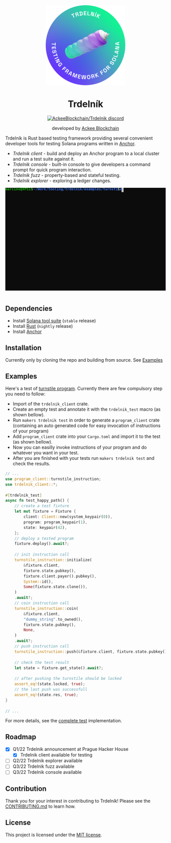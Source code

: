 <div align="center">

<img height="250" width="250" src="./assets/Badge_Trdelnik.png"/>

<!-- About -->

# Trdelník

  <p align="center">
   <a href="https://discord.gg/x7qXXnGCsa">
    <img src="https://discordapp.com/api/guilds/867746290678104064/widget.png?style=banner2" width="250" title="AckeeBlockchain/Trdelnik discord">
   </a>
    </p>

developed by [Ackee Blockchain](https://ackeeblockchain.com)

<div align="left">

Trdelník is Rust based testing framework providing several convenient developer tools for testing Solana programs written in [Anchor](https://github.com/project-serum/anchor).

- _Trdelnik client_ - build and deploy an Anchor program to a local cluster and run a test suite against it.
- _Trdelnik console_ - built-in console to give developers a command prompt for quick program interaction.
- _Trdelnik fuzz_ - property-based and stateful testing.
- _Trdelnik explorer_ - exploring a ledger changes.

</div>

![demo](./assets/demo.svg)

#

</div>

<!-- Dependencies -->

## **Dependencies**

- Install [Solana tool suite](https://docs.solana.com/cli/install-solana-cli-tools) (`stable` release)
- Install [Rust](https://www.rust-lang.org/tools/install) (`nightly` release)
- Install [Anchor](https://book.anchor-lang.com/chapter_2/installation.html)

<!-- Installation -->

## **Installation**
Currently only by cloning the repo and building from source. See [Examples](#examples)

<!-- Examples -->

## **Examples**
Here's a test of [turnstile program](examples/turnstile/programs/turnstile/src/lib.rs). Currently there are few compulsory step you need to follow:

- Import of the `trdelnik_client` crate.
- Create an empty test and annotate it with the `trdelnik_test` macro (as shown bellow).
- Run `makers trdelnik test` in order to generate a `program_client` crate (containing an auto generated code for easy invocation of instructions of your program)
- Add `program_client` crate into your `Cargo.toml` and import it to the test (as shown bellow).
- Now you can easilly invoke instructions of your program and do whatever you want in your test.
- After you are finished with your tests run `makers trdelnik test` and check the results.
```rust
// ...
use program_client::turnstile_instruction;
use trdelnik_client::*;

#[trdelnik_test]
async fn test_happy_path() {
    // create a test fixture
    let mut fixture = Fixture {
        client: Client::new(system_keypair(0)),
        program: program_keypair(1),
        state: keypair(42),
    };
    // deploy a tested program
    fixture.deploy().await?;

    // init instruction call
    turnstile_instruction::initialize(
        &fixture.client,
        fixture.state.pubkey(),
        fixture.client.payer().pubkey(),
        System::id(),
        Some(fixture.state.clone()),
    )
    .await?;
    // coin instruction call
    turnstile_instruction::coin(
        &fixture.client,
        "dummy_string".to_owned(),
        fixture.state.pubkey(),
        None,
    )
    .await?;
    // push instruction call
    turnstile_instruction::push(&fixture.client, fixture.state.pubkey(), None).await?;

    // check the test result
    let state = fixture.get_state().await?;

    // after pushing the turnstile should be locked
    assert_eq!(state.locked, true);
    // the last push was successfull
    assert_eq!(state.res, true);
}

// ...
```
For more details, see the [complete test](examples/turnstile/programs/tests/) implementation.
<!-- Roadmap -->

## **Roadmap**

- [x] Q1/22 Trdelnik announcement at Prague Hacker House
  - [x] Trdelnik client available for testing
- [ ] Q2/22 Trdelnik explorer available
- [ ] Q3/22 Trdelnik fuzz available
- [ ] Q3/22 Trdelnik console available

<!-- Contribution -->

## **Contribution**

Thank you for your interest in contributing to Trdelník! Please see the [CONTRIBUTING.md](./CONTRIBUTING.md) to learn how.

<!-- License -->

## **License**

This project is licensed under the [MIT license](https://github.com/Ackee-Blockchain/trdelnik/blob/master/LICENSE).
